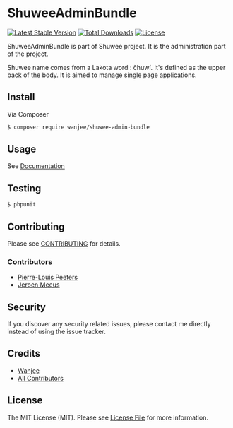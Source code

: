 # ShuweeAdminBundle

[![Latest Stable Version](https://poser.pugx.org/wanjee/shuwee-admin-bundle/v/stable)](https://packagist.org/packages/wanjee/shuwee-admin-bundle)
[![Total Downloads](https://poser.pugx.org/wanjee/shuwee-admin-bundle/downloads)](https://packagist.org/packages/wanjee/shuwee-admin-bundle)
[![License](https://poser.pugx.org/wanjee/shuwee-admin-bundle/license)](https://packagist.org/packages/wanjee/shuwee-admin-bundle)

ShuweeAdminBundle is part of Shuwee project.  It is the administration part of the project.

Shuwee name comes from a Lakota word : čhuwí. It's defined as the upper back of the body.  It is aimed to manage single page applications. 


## Install

Via Composer

``` bash
$ composer require wanjee/shuwee-admin-bundle
```

## Usage

See [Documentation](doc/index.md)

## Testing

``` bash
$ phpunit
```

## Contributing

Please see [CONTRIBUTING](CONTRIBUTING.md) for details.

### Contributors

- [Pierre-Louis Peeters](https://github.com/PLPeeters)
- [Jeroen Meeus](https://github.com/pinoniq)

## Security

If you discover any security related issues, please contact me directly instead of using the issue tracker.

## Credits

- [Wanjee](https://github.com/wanjee)
- [All Contributors](../../contributors)

## License

The MIT License (MIT). Please see [License File](LICENSE.md) for more information.

